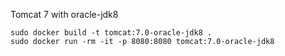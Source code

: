 Tomcat 7 with oracle-jdk8

```
sudo docker build -t tomcat:7.0-oracle-jdk8 .
sudo docker run -rm -it -p 8080:8080 tomcat:7.0-oracle-jdk8
```
